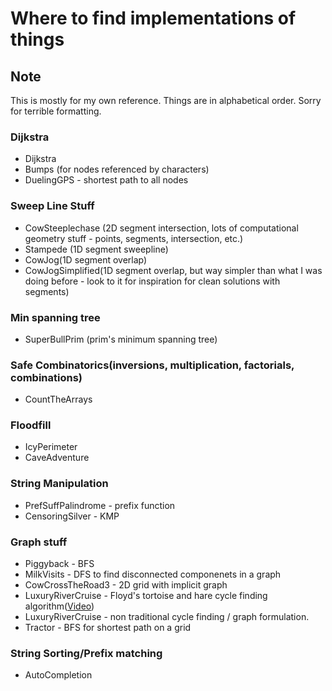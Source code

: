 # Where to find implementations of things
## Note
This is mostly for my own reference. Things are in alphabetical order. Sorry for terrible formatting.
### Dijkstra
* Dijkstra
* Bumps (for nodes referenced by characters)
* DuelingGPS - shortest path to all nodes
### Sweep Line Stuff
* CowSteeplechase (2D segment intersection, lots of computational geometry stuff - points, segments, intersection, etc.)
* Stampede (1D segment sweepline)
* CowJog(1D segment overlap)
* CowJogSimplified(1D segment overlap, but way simpler than what I was doing before - look to it for inspiration for clean solutions with segments)
### Min spanning tree
* SuperBullPrim (prim's minimum spanning tree)
### Safe Combinatorics(inversions, multiplication, factorials, combinations)
* CountTheArrays
### Floodfill
* IcyPerimeter
* CaveAdventure
### String Manipulation
* PrefSuffPalindrome - prefix function
* CensoringSilver - KMP
### Graph stuff
* Piggyback - BFS
* MilkVisits - DFS to find disconnected componenets in a graph
* CowCrossTheRoad3 - 2D grid with implicit graph
* LuxuryRiverCruise - Floyd's tortoise and hare cycle finding algorithm([Video](https://www.youtube.com/watch?v=pKO9UjSeLew))
* LuxuryRiverCruise - non traditional cycle finding / graph formulation.
* Tractor - BFS for shortest path on a grid
### String Sorting/Prefix matching
* AutoCompletion



